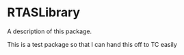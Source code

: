# RTASLibrary

A description of this package.

This is a test package so that I can hand this off to TC easily

